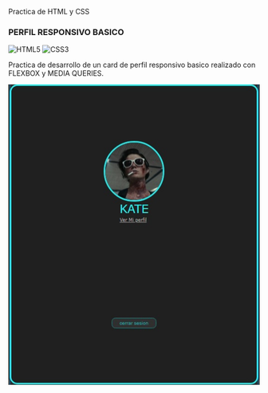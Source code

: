 Practica de HTML y CSS
### PERFIL RESPONSIVO BASICO

![HTML5](https://img.shields.io/badge/html5-%23E34F26.svg?style=flat&logo=html5&logoColor=white) ![CSS3](https://img.shields.io/badge/css3-%231572B6.svg?style=flat&logo=css3&logoColor=white)

Practica de desarrollo de un card de perfil responsivo basico realizado con FLEXBOX y MEDIA QUERIES.

![screenshot](https://github.com/rimardev/practica-perfil-basico/blob/main/assets/img/screenshot.jpg)
